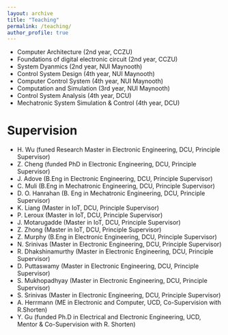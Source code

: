 ```yaml
---
layout: archive
title: "Teaching"
permalink: /teaching/
author_profile: true
---
```


* Computer Architecture (2nd year, CCZU)
* Foundations of digital electronic circuit (2nd year, CCZU)
* System Dyanmics (2nd year, NUI Maynooth)
* Control System Design (4th year, NUI Maynooth)
* Computer Control System (4th year, NUI Maynooth)
* Computation and Simulation (3rd year, NUI Maynooth)
* Control System Analysis (4th year, DCU)
* Mechatronic System Simulation & Control (4th year, DCU)

Supervision
======
* H. Wu (funed Research Master in Electronic Engineering, DCU, Principle Supervisor)
* Z. Cheng (funded PhD in Electronic Engineering, DCU, Principle Supervisor)
* J. Adove (B.Eng in Electronic Engineering, DCU, Principle Supervisor)
* C. Muli (B.Eng in Mechatronic Engineering, DCU, Principle Supervisor)
* D. O. Hanrahan (B. Eng in Mechatronic Engineering, DCU, Principle Supervisor)
* K. Liang (Master in IoT, DCU, Principle Supervisor)
* P. Leroux (Master in IoT, DCU, Principle Supervisor)
* J. Motarugadde (Master in IoT, DCU, Principle Supervisor)
* Z. Zhong (Master in IoT, DCU, Principle Supervisor)
* Z. Murphy (B.Eng in Electronic Engineering, DCU, Principle Supervisor)
* N. Srinivas (Master in Electronic Engineering, DCU, Principle Supervisor)
* R. Dhakshinamurthy (Master in Electronic Engineering, DCU, Principle Supervisor)
* D. Puttaswamy (Master in Electronic Engineering, DCU, Principle Supervisor)
* S. Mukhopadhyay (Master in Electronic Engineering, DCU, Principle Supervisor)
* S. Srinivas (Master in Electronic Engineering, DCU, Principle Supervisor)
* A. Herrmann (ME in Electronic and Computer, UCD, Co-Supervision with R.Shorten)
* Y. Gu (funded Ph.D in Electrical and Electronic Engineering, UCD, Mentor & Co-Supervision with R. Shorten)